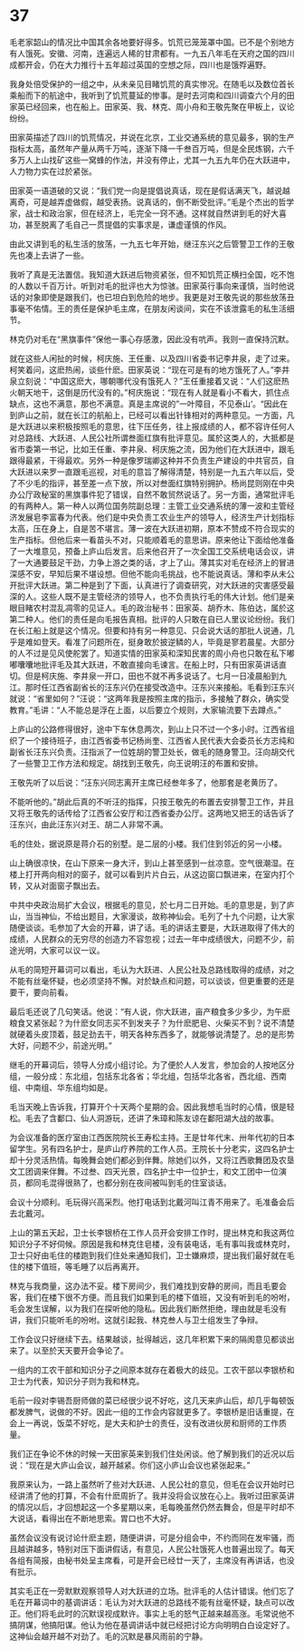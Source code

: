 # 37

毛老家韶山的情况比中国其余各地要好得多。饥荒已笼笼罩中国。已不是个别地方有人饿死。安徽、河南，连遍远人稀的甘肃都有。一九五八年毛在天府之国的四川成都开会，仍在大力推行十五年超过英国的空想之际，四川也是饿殍遍野。

我身处倍受保护的一组之中，从未亲见目睹饥荒的真实惨况。在随毛以及数位首长乘船而下的航途中，我听到了饥荒蔓延的惨事。是时去河南和四川调查六个月的田家英已经回来，也在船上。田家英、我、林克、周小舟和王敬先聚在甲板上，议论纷纷。

田家英描述了四川的饥荒情况，并说在北京，工业交通系统的意见最多，钢的生产指标太高，虽然年产量从两千万吨，逐渐下降一千叁百万吨，但是全民炼钢，六千多万人上山找矿这些一窝蜂的作法，并没有停止，尤其一九五九年仍在大跃进中，人力物力实在过於紧张。

田家英一语道破的又说：“我们党一向是提倡说真话，现在是假话满天飞，越说越离奇，可是越弄虚做假，越受表扬。说真话的，倒不断受批评。”毛是个杰出的哲学家，战士和政治家，但在经济上，毛完全一窍不通。这样就自然讲到毛的好大喜功，甚至脱离了毛自己一贯提倡的实事求是，谦虚谨慎的作风。

由此又讲到毛的私生活的放荡，一九五七年开始，继汪东兴之后管警卫工作的王敬先也凑上去讲了一些。

我听了真是无法置信。我知道大跃进后物资紧张，但不知饥荒正横扫全国，吃不饱的人数以千百万计。听到对毛的批评也大为惊骇。田家英行事向来谨慎，当时他说话的对象即使是跟我们，也已坦白到危险的地步。我更是对王敬先说的那些放荡丑事毫不佑情。王的责任是保护毛主席，在朋友闲谈间，实在不该泄露毛的私生活细节。

林克仍对毛在“黑旗事件”保他一事心存感激，因此没有吭声。我则一直保持沉默。

就在这些人闲扯的时候，柯庆施、王任重、以及四川省委书记李井泉，走了过来。柯笑着问，这麽热闹，谈些什麽。田家英说：“现在可是有的地方饿死了人。”李井泉立刻说：“中国这麽大，哪朝哪代没有饿死人？”王任重接着又说：“人们这麽热火朝天地干，这倒是历代没有的。”柯庆施说：“现在有人就是看小不看大，抓住点缺点，这也不满意，那也不满意。真是主席说的”一叶障目，不见泰山‘。“因此在到庐山之前，就在长江的航船上，已经可以看出针锋相对的两种意见。一方面，凡是大跃进以来积极按照毛的意思，往下压任务，往上报成绩的人，都不容许任何人对总路线、大跃进、人民公社所谓叁面红旗有批评意见。属於这类人的，大抵都是省市委第一书记，比如王任重、李井泉、柯庆施之流，因为他们在大跃进中，跟毛跟得最紧，干得最欢。另外一种是像罗瑞卿这种并不负责生产建设的中共官员，自大跃进以来罗一直跟毛巡视，对毛的意旨了解得清楚，特别是一九五六年以后，受了不少毛的指评，甚至差一点下放，所以对叁面红旗特别拥护。杨尚昆则刚在中央办公厅政秘室的黑旗事件犯了错误，自然不敢贸然说话了。另一方面，通常批评毛的有两种人。第一种人以两位国务院副总理：主管工业交通系统的薄一波和主管经济发展皂李富春为代表。他们是中央负责工农业生产的领导人，经济生产计划指标太高，压在身上，自是苦不堪言。薄一波在大跃进初期，原本不赞成不符合现实的生产指标。但他后来一看苗头不对，只能顺着毛的意思讲。原来他让下面给他准备了一大堆意见，预备上庐山后发言。后来他召开了一次全国工交系统电话会议，讲了一大通要鼓足干劲，力争上游之类的话，才上了山。薄其实对毛在经济上的冒进深感不安，早知后果不堪设想。但他不能向毛挑战，也不能说真话。薄和李从未公开批评大跃进。第二种是到了下面，认真进行了调查研究，对大跃进的灾害感受最深的人。这些人既不是主管经济的领导人，也不负责执行毛的伟大计划。他们是亲眼目睹农村混乱凋零的见证人。毛的政治秘书：田家英、胡乔木、陈伯达，属於这第二种人。他们的责任是向毛报告真相。批评的人只敢在自已人里议论纷纷。我们在长江船上就是这个情况。但要和持有另一种意见、只会说大话的那批人说通，几乎是难如登天。看准了问题所在，挺身敢於披逆鳞的人，毕竟是寥若晨星。大部分的人不过是见风使舵罢了。知道实情的田家英和深知民害的周小舟也只敢在私下嘟嘟囔囔地批评毛及其大跃进，不敢直接向毛谏言。在船上时，只有田家英讲话直切。但是柯庆施、李井泉一开口，田也不就不再多说话了。七月一日凌晨船到九江。那时任江西省副省长的汪东兴仍在接受改造中。汪东兴来接船。毛看到汪东兴就说：“省里如何？”汪说：“这两年我是按照主席的指示，多接触了群众，确实受教育。”毛讲：“人不能总是浮在上面，以后要立个规则，大家输流要下去蹲点。”

上庐山的公路修得很好，途中下车休息两次，到山上只不过一个多小时。江西省组织了一个接待班子，由江西省委书记杨尚奎、江西省人民代表大会委员长方志纯和副省长汪东兴负责。汪指派了一位姓胡的警卫处长，做毛的随身警卫。汪向胡交代了一些警卫工作方法和规定。胡找到王敬先，向王说明汪的布置和安排。

王敬先听了以后说：“汪东兴同志离开主席已经叁年多了，他那套是老黄历了。

不能听他的。”胡此后真的不听汪的指挥，只按王敬先的布置去安排警卫工作，并且又将王敬先的话传给了江西省公安厅和江西省委办公厅。这两地又把王的话告诉了汪东兴，由此汪东兴对王、胡二人非常不满。

毛的住处，据说原是蒋介石的别墅。是二层的小楼。我们住到邻近的另一小楼。

山上确很凉快，在山下原来一身大汗，到山上甚至感到一丝凉意。空气很潮湿。在楼上打开两向相对的窗子，就可以看到片片白云，从这边窗口飘进来，在室内打个转，又从对面窗子飘出去。

中共中央政治局扩大会议，根据毛的意见，於七月二日开始。毛的意思是，到了庐山，当当神仙，不给出题目，大家漫谈，故称神仙会。毛列了十九个问题，让大家随便谈谈。毛参加了大会的开幕，讲了话。毛的讲话主要是，大跃进取得了伟大的成绩，人民群众的无穷尽的创造力不容忽视；过去一年中成绩很大，问题不少，前途光明，大家可以议一议。

从毛的简短开幕词可以看出，毛认为大跃进、人民公社及总路线取得的成绩，对之不能有丝毫怀疑，也必须坚持不懈。对於缺点和问题，可以谈谈，但更重要的还是要干，要向前看。

最后毛还说了几句笑话。他说：“有人说，你大跃进，亩产粮食多少多少，为午麽粮食又紧张起？为什麽女同志买不到发夹子？为什麽肥皂、火柴买不到？说不清楚就硬着头皮顶着，鼓足劲去干，明天各种东西多了，就能够说清楚了。总的是形势大好，问题不少，前途光明。”

继毛的开幕词后，领导人分成小组讨论。为了便於人人发言，参加会的人按地区分组，一般分成：东北组，包括东北各省；华北组，包括华北各省，西北组、西南组、中南组、华东组均如是。

毛当天晚上告诉我，打算开个十天两个星期的会。因此我想毛当时的心情，很是轻松。毛去了含鄱口、仙人洞游玩，还讲了朱璋和陈友谅在鄱阳湖大战的故事。

为会议准备的医疗室由江西医院院长王寿松主持。王是廿年代末、卅年代初的日本留学生。另有四名护士，是庐山疗养院的工作人员。王院长十分老实，这四名护士却十分灵活热情。每晚舞会她们都必到伴舞。除她们以外，又将江西歌舞团及农垦文工团调来伴舞。不过叁、四天光景，四名护士中一位护士，和文工团中一位演员，都同毛混得很熟了，也都分别在夜间被叫到毛的住室谈话。

会议十分顺利。毛玩得兴高采烈。他打电话到北戴河叫江青不用来了。毛准备会后去北戴河。

上山的第五天起，卫士长李银桥在工作人员开会安排工作时，提出林克和我这两位知识分子不好伺候。原因是我和林克住皂楼，没有装电话，毛有事叫我或林克时，卫士只好由毛住的楼跑到我们住处来通知我们，卫士嫌麻烦，提出我们最好就在毛住的楼下值班，等毛睡了以后再离开。

林克与我商量，这办法不妥。楼下房间少，我们难找到安静的房间，而且毛要会客，我们在楼下很不方便。而且我们如果到毛的楼下值班，又没有听到毛的吩咐，毛会发生误解，以为我们在探听他的隐私。因此我们断然拒绝，理由就是毛没有讲，我们只能听毛的吩咐。这就引起我、林克叁人与卫士组发生了争辩。

工作会议只好继续下去。结果越谈，扯得越远，这几年积累下来的隔阂意见都谈出来了。以至於天天要开会争论了。

一组内的工农干部和知识分子之间原本就存在着极大的歧见。工农干部以李银桥和卫士为代表，知识分子则为我和林克。

毛前一段对李锡吾厨师做的菜已经很少说不好吃，这几天来庐山后，却几乎每顿饭都发脾气，说做的不好。因此一组的工作会内容就更多了。李银桥是旧话重提，在会上一再说，饭菜不好吃，是大夫和护士的责任，没有改进伙房和厨师的工作质量。

我们正在争论不休的时候一天田家英来到我们住处闲谈。他了解到我们的近况以后说：“现在是大庐山会议，越开越紧。你们这小庐山会议也紧张起来。”

我原来认为，一路上虽然听了些对大跃进、人民公社的意见，但毛在会议开始时已经讲清了他的打算，不会有什麽周折了。我并没将会议放在心上。我听过田家英讲的情况以后，才回想起这一个多星期以来，毛每晚虽然仍然去舞会，但是平时却不大说话，看得出在不断地思索。胃口也不大好。

虽然会议没有说讨论什麽主题，随便讲讲，可是分组会中，不约而同在发牢骚，而且越讲越多，特别对压下面讲假话，有意见，人民公社饿死人也普遍出现了。每天各组有简报，由秘书处呈主席看，可是开会已经廿一天了，主席没有再讲话，也没有批示。

其实毛正在一旁默默观察领导人对大跃进的立场。批评毛的人估计错误。他们忘了毛在开幕词中的基调讲话：毛认为对大跃进的总路线不能有丝毫怀疑，缺点可以改正。他们将毛此时的沉默误视成默许。事实上毛的怒气正越来越高涨。毛常说他不搞阴谋，他搞阳谋。他认为他在基调讲话中就已经把讨论方向明明白白设定好了。这神仙会越开越不对劲了。毛的沉默是暴风雨前的宁静。
